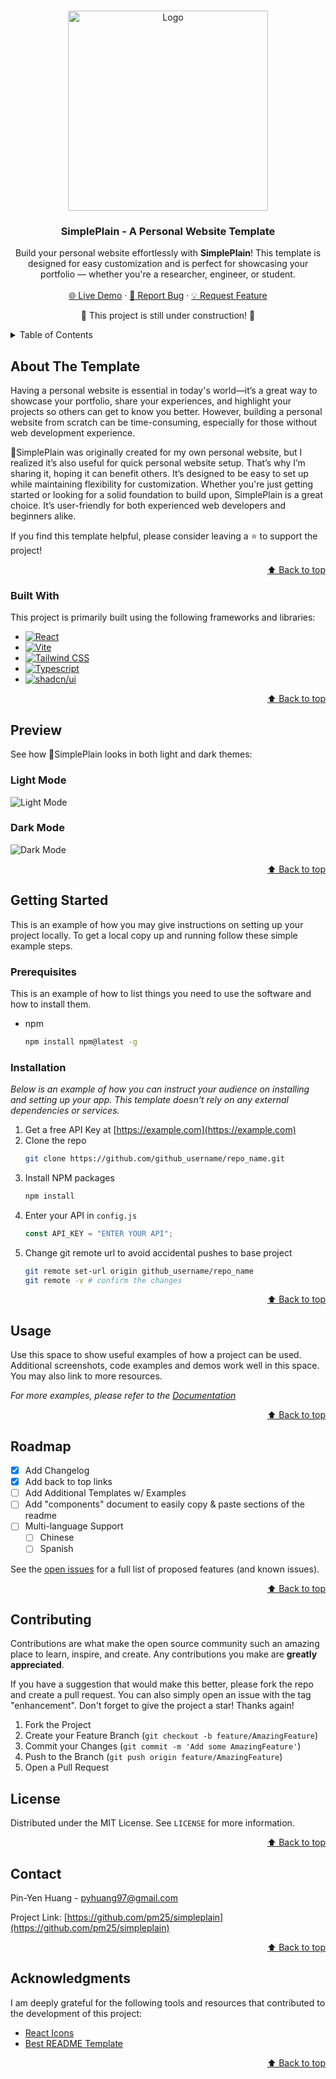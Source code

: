 <a id="readme-top"></a>

<!-- PROJECT LOGO -->
<br />
<div align="center">
  <a href="https://github.com/pm25/simpleplain">
    <img src="public/full_logo.png" alt="Logo" width="320" height="320">
  </a>

  <h3 align="center">SimplePlain - A Personal Website Template</h3>

  <p align="center">
    Build your personal website effortlessly with <strong>SimplePlain</strong>!  This template is designed for easy customization and is perfect for showcasing your portfolio — whether you're a researcher, engineer, or student.
    <br />
    <br />
    <a href="https://pm25.github.io/simpleplain">🌐 Live Demo</a>
    ·
    <a href="https://github.com/pm25/simpleplain/issues/new?labels=bug&template=bug-report---.md">🐞 Report Bug</a>
    ·
    <a href="https://github.com/pm25/simpleplain/issues/new?labels=enhancement&template=feature-request---.md">💡 Request Feature</a>
  </p>
</div>

<p align="center">
  🚧 This project is still under construction! 🚧
</p>

<!-- TABLE OF CONTENTS -->
<details>
  <summary>Table of Contents</summary>
  <ol>
    <li>
      <a href="#about-the-project">About The Project</a>
      <ul>
        <li><a href="#built-with">Built With</a></li>
      </ul>
    </li>
    <li><a href="#preview">Preview</a></li>
    <li>
      <a href="#getting-started">Getting Started</a>
      <ul>
        <li><a href="#prerequisites">Prerequisites</a></li>
        <li><a href="#installation">Installation</a></li>
      </ul>
    </li>
    <li><a href="#usage">Usage</a></li>
    <li><a href="#roadmap">Roadmap</a></li>
    <li><a href="#contributing">Contributing</a></li>
    <li><a href="#license">License</a></li>
    <li><a href="#contact">Contact</a></li>
    <li><a href="#acknowledgments">Acknowledgments</a></li>
  </ol>
</details>

<!-- ABOUT THE PROJECT -->

## About The Template

Having a personal website is essential in today's world—it’s a great way to showcase your portfolio, share your experiences, and highlight your projects so others can get to know you better. However, building a personal website from scratch can be time-consuming, especially for those without web development experience.

🍞SimplePlain was originally created for my own personal website, but I realized it’s also useful for quick personal website setup. That’s why I’m sharing it, hoping it can benefit others. It’s designed to be easy to set up while maintaining flexibility for customization. Whether you're just getting started or looking for a solid foundation to build upon, SimplePlain is a great choice. It’s user-friendly for both experienced web developers and beginners alike.

If you find this template helpful, please consider leaving a ⭐ to support the project!

<p align="right"><a href="#readme-top">⬆️ Back to top</a></p>

### Built With

This project is primarily built using the following frameworks and libraries:

-   [![React][React.js]][React-url]
-   [![Vite][Vite]][Vite-url]
-   [![Tailwind CSS][Tailwind.css]][Tailwind-url]
-   [![Typescript][Typescript]][Typescript-url]
-   [![shadcn/ui][shadcn.ui]][shadcn-url]

<p align="right"><a href="#readme-top">⬆️ Back to top</a></p>

## Preview

See how 🍞SimplePlain looks in both light and dark themes:

### Light Mode

![Light Mode][screenshot-light]

### Dark Mode

![Dark Mode][screenshot-dark]

<p align="right"><a href="#readme-top">⬆️ Back to top</a></p>

<!-- GETTING STARTED -->

## Getting Started

This is an example of how you may give instructions on setting up your project locally.
To get a local copy up and running follow these simple example steps.

### Prerequisites

This is an example of how to list things you need to use the software and how to install them.

-   npm
    ```sh
    npm install npm@latest -g
    ```

### Installation

_Below is an example of how you can instruct your audience on installing and setting up your app. This template doesn't rely on any external dependencies or services._

1. Get a free API Key at [https://example.com](https://example.com)
2. Clone the repo
    ```sh
    git clone https://github.com/github_username/repo_name.git
    ```
3. Install NPM packages
    ```sh
    npm install
    ```
4. Enter your API in `config.js`
    ```js
    const API_KEY = "ENTER YOUR API";
    ```
5. Change git remote url to avoid accidental pushes to base project
    ```sh
    git remote set-url origin github_username/repo_name
    git remote -v # confirm the changes
    ```

<p align="right"><a href="#readme-top">⬆️ Back to top</a></p>

<!-- USAGE EXAMPLES -->

## Usage

Use this space to show useful examples of how a project can be used. Additional screenshots, code examples and demos work well in this space. You may also link to more resources.

_For more examples, please refer to the [Documentation](https://example.com)_

<p align="right"><a href="#readme-top">⬆️ Back to top</a></p>

<!-- ROADMAP -->

## Roadmap

-   [x] Add Changelog
-   [x] Add back to top links
-   [ ] Add Additional Templates w/ Examples
-   [ ] Add "components" document to easily copy & paste sections of the readme
-   [ ] Multi-language Support
    -   [ ] Chinese
    -   [ ] Spanish

See the [open issues](https://github.com/othneildrew/Best-README-Template/issues) for a full list of proposed features (and known issues).

<p align="right"><a href="#readme-top">⬆️ Back to top</a></p>

<!-- CONTRIBUTING -->

## Contributing

Contributions are what make the open source community such an amazing place to learn, inspire, and create. Any contributions you make are **greatly appreciated**.

If you have a suggestion that would make this better, please fork the repo and create a pull request. You can also simply open an issue with the tag "enhancement".
Don't forget to give the project a star! Thanks again!

1. Fork the Project
2. Create your Feature Branch (`git checkout -b feature/AmazingFeature`)
3. Commit your Changes (`git commit -m 'Add some AmazingFeature'`)
4. Push to the Branch (`git push origin feature/AmazingFeature`)
5. Open a Pull Request

<!-- LICENSE -->

## License

Distributed under the MIT License. See `LICENSE` for more information.

<p align="right"><a href="#readme-top">⬆️ Back to top</a></p>

<!-- CONTACT -->

## Contact

Pin-Yen Huang - [pyhuang97@gmail.com](mailto:pyhuang97@gmail.com)

Project Link: [https://github.com/pm25/simpleplain](https://github.com/pm25/simpleplain)

<p align="right"><a href="#readme-top">⬆️ Back to top</a></p>

<!-- ACKNOWLEDGMENTS -->

## Acknowledgments

I am deeply grateful for the following tools and resources that contributed to the development of this project:

-   [React Icons](https://react-icons.github.io/react-icons)
-   [Best README Template](https://github.com/othneildrew/Best-README-Template)

<p align="right"><a href="#readme-top">⬆️ Back to top</a></p>

<!-- MARKDOWN LINKS & IMAGES -->
<!-- https://www.markdownguide.org/basic-syntax/#reference-style-links -->

[screenshot-light]: preview/light-mode.webp
[screenshot-dark]: preview/dark-mode.webp
[React.js]: https://img.shields.io/badge/React-20232A?style=for-the-badge&logo=react&logoColor=61DAFB
[React-url]: https://react.dev
[shadcn.ui]: https://img.shields.io/badge/shadcn/ui-000000?style=for-the-badge&logo=shadcn/ui&logoColor=white
[shadcn-url]: https://ui.shadcn.com
[Tailwind.css]: https://img.shields.io/badge/Tailwind_CSS-grey?style=for-the-badge&logo=tailwind-css&logoColor=38B2AC
[Tailwind-url]: https://tailwindcss.com
[Typescript]: https://img.shields.io/badge/TypeScript-3178C6?style=for-the-badge&logo=typescript&logoColor=white
[Typescript-url]: https://www.typescriptlang.org
[Vite]: https://img.shields.io/badge/Vite-646CFF?style=for-the-badge&logo=Vite&logoColor=white
[Vite-url]: https://vite.dev
